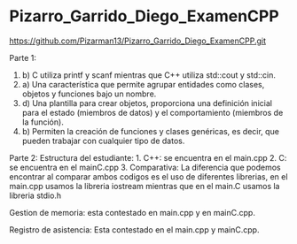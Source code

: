 # Pizarro_Garrido_Diego_ExamenCPP
https://github.com/Pizarman13/Pizarro_Garrido_Diego_ExamenCPP.git

Parte 1:
  1. b) C utiliza printf y scanf mientras que C++ utiliza std::cout y std::cin.
  2. a) Una característica que permite agrupar entidades como clases, objetos y funciones bajo un nombre.
  3. d) Una plantilla para crear objetos, proporciona una definición inicial para el estado (miembros de datos) y el comportamiento (miembros de la función).
  4. b) Permiten la creación de funciones y clases genéricas, es decir, que pueden trabajar con cualquier tipo de datos.

Parte 2:
  Estructura del estudiante:
    1. C++: se encuentra en el main.cpp
    2. C: se encuentra en el mainC.cpp
    3. Comparativa: La diferencia que podemos encontrar al comparar ambos codigos es el uso de diferentes librerias, en el main.cpp usamos la libreria iostream mientras que en el main.C usamos la libreria stdio.h
  
  Gestion de memoria:
    esta contestado en main.cpp y  en mainC.cpp.

  Registro de asistencia:
    Esta contestado en el main.cpp y mainC.cpp.
